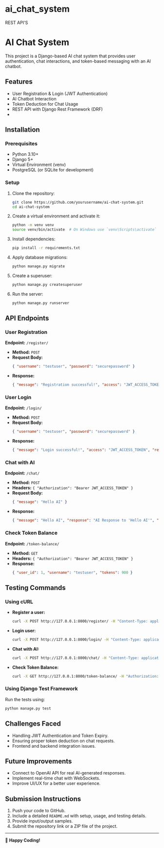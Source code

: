 # ai_chat_system
REST API'S
# AI Chat System

This project is a Django-based AI chat system that provides user authentication, chat interactions, and token-based messaging with an AI chatbot.

## Features
- User Registration & Login (JWT Authentication)
- AI Chatbot Interaction
- Token Deduction for Chat Usage
- REST API with Django Rest Framework (DRF)
-

## Installation

### Prerequisites
- Python 3.10+
- Django 5+
- Virtual Environment (venv)
- PostgreSQL (or SQLite for development)

### Setup
1. Clone the repository:
   ```sh
   git clone https://github.com/yourusername/ai-chat-system.git
   cd ai-chat-system
   ```
2. Create a virtual environment and activate it:
   ```sh
   python -m venv venv
   source venv/bin/activate  # On Windows use `venv\Scripts\activate`
   ```
3. Install dependencies:
   ```sh
   pip install -r requirements.txt
   ```
4. Apply database migrations:
   ```sh
   python manage.py migrate
   ```
5. Create a superuser:
   ```sh
   python manage.py createsuperuser
   ```
6. Run the server:
   ```sh
   python manage.py runserver
   ```

## API Endpoints

### User Registration
**Endpoint:** `/register/`
- **Method:** `POST`
- **Request Body:**
  ```json
  { "username": "testuser", "password": "securepassword" }
  ```
- **Response:**
  ```json
  { "message": "Registration successful!", "access": "JWT_ACCESS_TOKEN", "refresh": "JWT_REFRESH_TOKEN" }
  ```

### User Login
**Endpoint:** `/login/`
- **Method:** `POST`
- **Request Body:**
  ```json
  { "username": "testuser", "password": "securepassword" }
  ```
- **Response:**
  ```json
  { "message": "Login successful!", "access": "JWT_ACCESS_TOKEN", "refresh": "JWT_REFRESH_TOKEN" }
  ```

### Chat with AI
**Endpoint:** `/chat/`
- **Method:** `POST`
- **Headers:** `{ "Authorization": "Bearer JWT_ACCESS_TOKEN" }`
- **Request Body:**
  ```json
  { "message": "Hello AI" }
  ```
- **Response:**
  ```json
  { "message": "Hello AI", "response": "AI Response to 'Hello AI'", "remaining_tokens": 900 }
  ```

### Check Token Balance
**Endpoint:** `/token-balance/`
- **Method:** `GET`
- **Headers:** `{ "Authorization": "Bearer JWT_ACCESS_TOKEN" }`
- **Response:**
  ```json
  { "user_id": 1, "username": "testuser", "tokens": 900 }
  ```

## Testing Commands

### Using cURL
- **Register a user:**
  ```sh
  curl -X POST http://127.0.0.1:8000/register/ -H "Content-Type: application/json" -d '{"username": "testuser", "password": "securepassword"}'
  ```
- **Login user:**
  ```sh
  curl -X POST http://127.0.0.1:8000/login/ -H "Content-Type: application/json" -d '{"username": "testuser", "password": "securepassword"}'
  ```
- **Chat with AI:**
  ```sh
  curl -X POST http://127.0.0.1:8000/chat/ -H "Content-Type: application/json" -H "Authorization: Bearer JWT_ACCESS_TOKEN" -d '{"message": "Hello AI"}'
  ```
- **Check Token Balance:**
  ```sh
  curl -X GET http://127.0.0.1:8000/token-balance/ -H "Authorization: Bearer JWT_ACCESS_TOKEN"
  ```

### Using Django Test Framework
Run the tests using:
```sh
python manage.py test
```

## Challenges Faced
- Handling JWT Authentication and Token Expiry.
- Ensuring proper token deduction on chat requests.
- Frontend and backend integration issues.

## Future Improvements
- Connect to OpenAI API for real AI-generated responses.
- Implement real-time chat with WebSockets.
- Improve UI/UX for a better user experience.

## Submission Instructions
1. Push your code to GitHub.
2. Include a detailed `README.md` with setup, usage, and testing details.
3. Provide input/output samples.
4. Submit the repository link or a ZIP file of the project.

---
🚀 **Happy Coding!**


